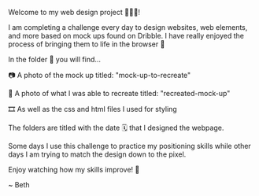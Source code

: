Welcome to my web design project 👩🏼‍💻! 

I am completing a challenge every day to design websites, web elements, and more based on mock ups found on Dribble. I have really enjoyed the process of bringing them to life in the browser 🥳

In the folder 📂 you will find...

📷 A photo of the mock up titled: "mock-up-to-recreate" 

📸 A photo of what I was able to recreate titled: "recreated-mock-up"

🎞️ As well as the css and html files I used for styling

The folders are titled with the date 🗓️ that I designed the webpage. 

Some days I use this challenge to practice my positioning skills while other days I am trying to match the design down to the pixel.

Enjoy watching how my skills improve! 🎉

~ Beth

